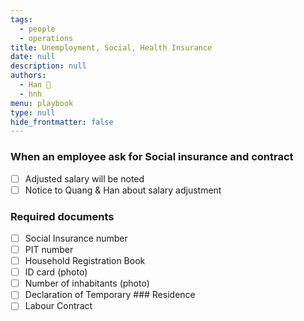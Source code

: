 ```yaml
---
tags: 
  - people
  - operations
title: Unemployment, Social, Health Insurance
date: null
description: null
authors: 
  - Han 🐸
  - hnh
menu: playbook
type: null
hide_frontmatter: false
---
```


### When an employee ask for Social insurance and contract
- [ ]  Adjusted salary will be noted
- [ ]  Notice to Quang & Han about salary adjustment

### Required documents
- [ ]  Social Insurance number
- [ ]  PIT number
- [ ]  Household Registration Book
- [ ]  ID card (photo)
- [ ]  Number of inhabitants (photo)
- [ ]  Declaration of Temporary ### Residence
- [ ]  Labour Contract